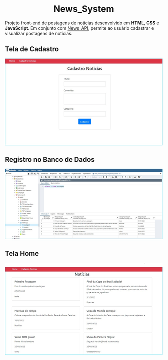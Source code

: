 <h1 align="center">
   News_System
</h1>  

Projeto front-end de postagens de notícias desenvolvido em **HTML**, **CSS** e **JavaScript**. Em conjunto com <a href="https://github.com/Gilvan-R-A/News_API">News_API</a>, permite ao usuário cadastrar e visualizar postagens de notícias.   

## Tela de Cadastro

![Tela de cadastro](img/TelaDeCadastro.jpg)   

## Registro no Banco de Dados   

![Registro no banco de dados](img/registroNoBanco.jpg)   

## Tela Home
![Home](img/Home.jpg)









